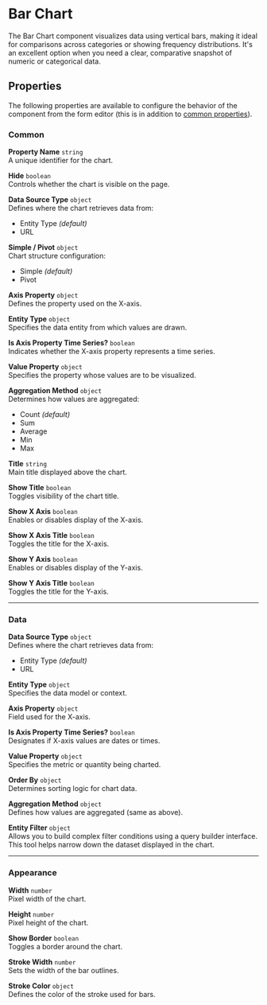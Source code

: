 # Bar Chart

The Bar Chart component visualizes data using vertical bars, making it ideal for comparisons across categories or showing frequency distributions. It's an excellent option when you need a clear, comparative snapshot of numeric or categorical data.


<!-- ![image](images/chart/image-1.png)   -->

## Properties

The following properties are available to configure the behavior of the component from the form editor (this is in addition to [common properties](/docs/front-end-basics/form-components/common-component-properties)).

### Common
**Property Name** `string`  
A unique identifier for the chart.

**Hide** `boolean`  
Controls whether the chart is visible on the page.

**Data Source Type** `object`  
Defines where the chart retrieves data from:
- Entity Type *(default)*
- URL

**Simple / Pivot** `object`  
Chart structure configuration:
- Simple *(default)*
- Pivot

**Axis Property** `object`  
Defines the property used on the X-axis.

**Entity Type** `object`  
Specifies the data entity from which values are drawn.

**Is Axis Property Time Series?** `boolean`  
Indicates whether the X-axis property represents a time series.

**Value Property** `object`  
Specifies the property whose values are to be visualized.

**Aggregation Method** `object`  
Determines how values are aggregated:
- Count *(default)*
- Sum
- Average
- Min
- Max

**Title** `string`  
Main title displayed above the chart.

**Show Title** `boolean`  
Toggles visibility of the chart title.

**Show X Axis** `boolean`  
Enables or disables display of the X-axis.

**Show X Axis Title** `boolean`  
Toggles the title for the X-axis.

**Show Y Axis** `boolean`  
Enables or disables display of the Y-axis.

**Show Y Axis Title** `boolean`  
Toggles the title for the Y-axis.

___

### Data
**Data Source Type** `object`  
Defines where the chart retrieves data from:
- Entity Type *(default)*
- URL

**Entity Type** `object`  
Specifies the data model or context.

**Axis Property** `object`  
Field used for the X-axis.

**Is Axis Property Time Series?** `boolean`  
Designates if X-axis values are dates or times.

**Value Property** `object`  
Specifies the metric or quantity being charted.

**Order By** `object`  
Determines sorting logic for chart data.

**Aggregation Method** `object`  
Defines how values are aggregated (same as above).

**Entity Filter** `object`  
Allows you to build complex filter conditions using a query builder interface. This tool helps narrow down the dataset displayed in the chart.

___

### Appearance
**Width** `number`  
Pixel width of the chart.

**Height** `number`  
Pixel height of the chart.

**Show Border** `boolean`  
Toggles a border around the chart.

**Stroke Width** `number`  
Sets the width of the bar outlines.

**Stroke Color** `object`  
Defines the color of the stroke used for bars.

